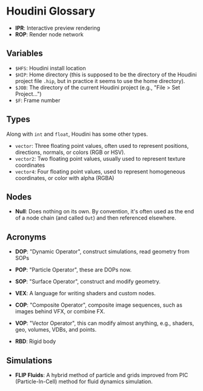 # Houdini Glossary

- **IPR**: Interactive preview rendering
- **ROP**: Render node network

## Variables

- `$HFS`: Houdini install location
- `$HIP`: Home directory (this is supposed to be the directory of the Houdini project file `.hip`, but in practice it seems to use the home directory).
- `$JOB`: The directory of the current Houdini project (e.g., "File > Set Project...")
- `$F`: Frame number

## Types

Along with `int` and `float`, Houdini has some other types.

- `vector`: Three floating point values, often used to represent positions, directions, normals, or colors (RGB or HSV).
- `vector2`: Two floating point values, usually used to represent texture coordinates 
- `vector4`: Four floating point values, used to represent homogeneous coordinates, or color with alpha (RGBA)

## Nodes

- **Null**: Does nothing on its own. By convention, it's often used as the end of a node chain (and called `Out`) and then referenced elsewhere.

## Acronyms

- **DOP**: "Dynamic Operator", construct simulations, read geometry from SOPs
- **POP**: "Particle Operator", these are DOPs now.
- **SOP**: "Surface Operator", construct and modify geometry.
- **VEX**: A language for writing shaders and custom nodes.

- **COP**: "Composite Operator", composite image sequences, such as images behind VFX, or combine FX.
- **VOP**: "Vector Operator", this can modify almost anything, e.g., shaders, geo, volumes, VDBs, and points.

- **RBD**: Rigid body

## Simulations

- **FLIP Fluids**: A hybrid method of particle and grids improved from PIC (Particle-In-Cell) method for fluid dynamics simulation.
